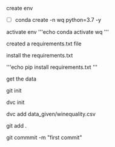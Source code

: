 create env


- [ ] conda create -n wq python=3.7 -y


activate env
'''echo
conda activate wq 
'''

created a requirements.txt file 

install the requirements.txt

'''echo
pip install requirements.txt
'''


get the data

git init

dvc init

dvc add data_given/winequality.csv

git add .

git commmit -m "first commit"

